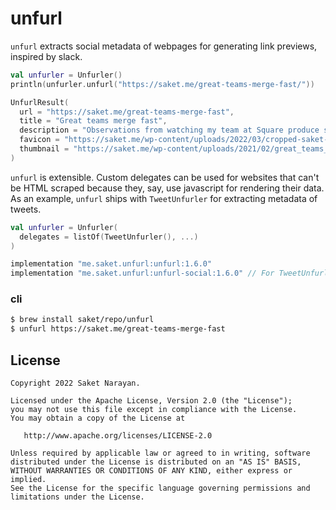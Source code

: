 # unfurl

`unfurl` extracts social metadata of webpages for generating link previews, inspired by slack.

```kotlin
val unfurler = Unfurler()
println(unfurler.unfurl("https://saket.me/great-teams-merge-fast/"))

UnfurlResult(
  url = "https://saket.me/great-teams-merge-fast", 
  title = "Great teams merge fast", 
  description = "Observations from watching my team at Square produce stellar work while moving fast and not breaking things.", 
  favicon = "https://saket.me/wp-content/uploads/2022/03/cropped-saket-photo-180x180.jpg", 
  thumbnail = "https://saket.me/wp-content/uploads/2021/02/great_teams_merge_fast_cover.jpg"
)
```

`unfurl` is extensible. Custom delegates can be used for websites that can't be HTML scraped because they, say, use javascript for rendering their data. As an example, `unfurl` ships with `TweetUnfurler` for extracting metadata of tweets.

```kotlin
val unfurler = Unfurler(
  delegates = listOf(TweetUnfurler(), ...)
)
```
```groovy
implementation "me.saket.unfurl:unfurl:1.6.0"
implementation "me.saket.unfurl:unfurl-social:1.6.0" // For TweetUnfurler.
```

### cli
```bash
$ brew install saket/repo/unfurl
$ unfurl https://saket.me/great-teams-merge-fast
```

## License

```
Copyright 2022 Saket Narayan.

Licensed under the Apache License, Version 2.0 (the "License");
you may not use this file except in compliance with the License.
You may obtain a copy of the License at

   http://www.apache.org/licenses/LICENSE-2.0

Unless required by applicable law or agreed to in writing, software
distributed under the License is distributed on an "AS IS" BASIS,
WITHOUT WARRANTIES OR CONDITIONS OF ANY KIND, either express or implied.
See the License for the specific language governing permissions and
limitations under the License.
```
